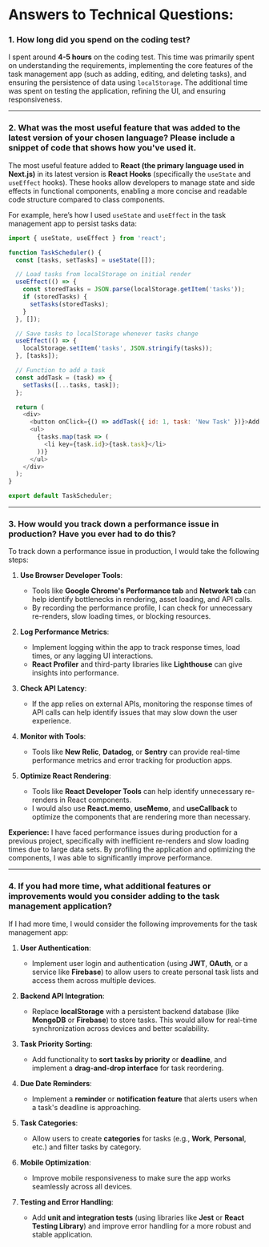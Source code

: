 # Answers to Technical Questions:

### 1. How long did you spend on the coding test?

I spent around **4-5 hours** on the coding test. This time was primarily spent on understanding the requirements, implementing the core features of the task management app (such as adding, editing, and deleting tasks), and ensuring the persistence of data using `localStorage`. The additional time was spent on testing the application, refining the UI, and ensuring responsiveness.

---

### 2. What was the most useful feature that was added to the latest version of your chosen language? Please include a snippet of code that shows how you've used it.

The most useful feature added to **React (the primary language used in Next.js)** in its latest version is **React Hooks** (specifically the `useState` and `useEffect` hooks). These hooks allow developers to manage state and side effects in functional components, enabling a more concise and readable code structure compared to class components.

For example, here’s how I used `useState` and `useEffect` in the task management app to persist tasks data:

```javascript
import { useState, useEffect } from 'react';

function TaskScheduler() {
  const [tasks, setTasks] = useState([]);

  // Load tasks from localStorage on initial render
  useEffect(() => {
    const storedTasks = JSON.parse(localStorage.getItem('tasks'));
    if (storedTasks) {
      setTasks(storedTasks);
    }
  }, []);

  // Save tasks to localStorage whenever tasks change
  useEffect(() => {
    localStorage.setItem('tasks', JSON.stringify(tasks));
  }, [tasks]);

  // Function to add a task
  const addTask = (task) => {
    setTasks([...tasks, task]);
  };

  return (
    <div>
      <button onClick={() => addTask({ id: 1, task: 'New Task' })}>Add Task</button>
      <ul>
        {tasks.map(task => (
          <li key={task.id}>{task.task}</li>
        ))}
      </ul>
    </div>
  );
}

export default TaskScheduler;
 ```
---

### 3. How would you track down a performance issue in production? Have you ever had to do this?

To track down a performance issue in production, I would take the following steps:

1. **Use Browser Developer Tools**:
   - Tools like **Google Chrome's Performance tab** and **Network tab** can help identify bottlenecks in rendering, asset loading, and API calls.
   - By recording the performance profile, I can check for unnecessary re-renders, slow loading times, or blocking resources.

2. **Log Performance Metrics**:
   - Implement logging within the app to track response times, load times, or any lagging UI interactions.
   - **React Profiler** and third-party libraries like **Lighthouse** can give insights into performance.

3. **Check API Latency**:
   - If the app relies on external APIs, monitoring the response times of API calls can help identify issues that may slow down the user experience.

4. **Monitor with Tools**:
   - Tools like **New Relic**, **Datadog**, or **Sentry** can provide real-time performance metrics and error tracking for production apps.

5. **Optimize React Rendering**:
   - Tools like **React Developer Tools** can help identify unnecessary re-renders in React components.
   - I would also use **React.memo**, **useMemo**, and **useCallback** to optimize the components that are rendering more than necessary.

**Experience:**
I have faced performance issues during production for a previous project, specifically with inefficient re-renders and slow loading times due to large data sets. By profiling the application and optimizing the components, I was able to significantly improve performance.

---

### 4. If you had more time, what additional features or improvements would you consider adding to the task management application?

If I had more time, I would consider the following improvements for the task management app:

1. **User Authentication**:
   - Implement user login and authentication (using **JWT**, **OAuth**, or a service like **Firebase**) to allow users to create personal task lists and access them across multiple devices.

2. **Backend API Integration**:
   - Replace **localStorage** with a persistent backend database (like **MongoDB** or **Firebase**) to store tasks. This would allow for real-time synchronization across devices and better scalability.

3. **Task Priority Sorting**:
   - Add functionality to **sort tasks by priority** or **deadline**, and implement a **drag-and-drop interface** for task reordering.

4. **Due Date Reminders**:
   - Implement a **reminder** or **notification feature** that alerts users when a task's deadline is approaching.

5. **Task Categories**:
   - Allow users to create **categories** for tasks (e.g., **Work**, **Personal**, etc.) and filter tasks by category.

6. **Mobile Optimization**:
   - Improve mobile responsiveness to make sure the app works seamlessly across all devices.

7. **Testing and Error Handling**:
   - Add **unit and integration tests** (using libraries like **Jest** or **React Testing Library**) and improve error handling for a more robust and stable application.


